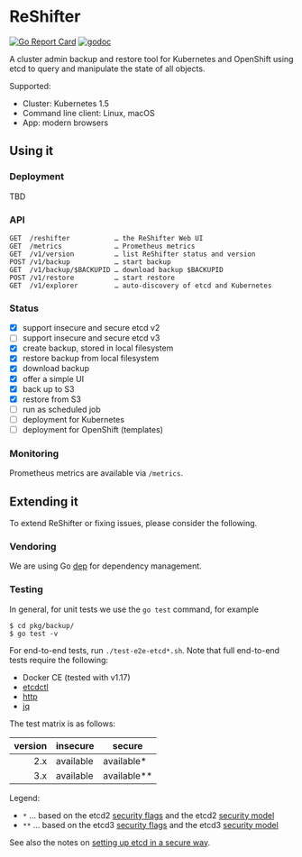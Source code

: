# ReShifter

[![Go Report Card](https://goreportcard.com/badge/github.com/mhausenblas/reshifter)](https://goreportcard.com/report/github.com/mhausenblas/reshifter)
[![godoc](https://godoc.org/github.com/mhausenblas/reshifter?status.svg)](https://godoc.org/github.com/mhausenblas/reshifter)

A cluster admin backup and restore tool for Kubernetes and OpenShift using  etcd to query and manipulate the state of all objects.

Supported:

- Cluster: Kubernetes 1.5
- Command line client: Linux, macOS
- App: modern browsers

## Using it

### Deployment

TBD

### API

```
GET  /reshifter           … the ReShifter Web UI
GET  /metrics             … Prometheus metrics
GET  /v1/version          … list ReShifter status and version
POST /v1/backup           … start backup
GET  /v1/backup/$BACKUPID … download backup $BACKUPID
POST /v1/restore          … start restore
GET  /v1/explorer         … auto-discovery of etcd and Kubernetes
```

### Status

- [x] support insecure and secure etcd v2
- [ ] support insecure and secure etcd v3
- [x] create backup, stored in local filesystem
- [x] restore backup from local filesystem
- [x] download backup
- [x] offer a simple UI
- [x] back up to S3
- [x] restore from S3
- [ ] run as scheduled job
- [ ] deployment for Kubernetes
- [ ] deployment for OpenShift (templates)

### Monitoring

Prometheus metrics are available via `/metrics`.

## Extending it

To extend ReShifter or fixing issues, please consider the following.

### Vendoring

We are using Go [dep](https://github.com/golang/dep) for dependency management.

### Testing

In general, for unit tests we use the `go test` command, for example

```
$ cd pkg/backup/
$ go test -v
```

For end-to-end tests, run `./test-e2e-etcd*.sh`. Note that full end-to-end tests require the following:

- Docker CE (tested with v1.17)
- [etcdctl](https://github.com/coreos/etcd/tree/master/etcdctl)
- [http](https://httpie.org)
- [jq](https://stedolan.github.io/jq/)

The test matrix is as follows:

|version   | insecure  | secure       |
| --------:| --------- | ------------ |
| 2.x      | available | available*   |
| 3.x      | available | available**  |

Legend:

- `*` … based on the etcd2 [security flags](https://coreos.com/etcd/docs/latest/v2/configuration.html#security-flags) and the etcd2 [security model](https://coreos.com/etcd/docs/latest/v2/security.html)
- `**` … based on the etcd3 [security flags](https://coreos.com/etcd/docs/latest/op-guide/configuration.html#security-flags) and the etcd3 [security model](https://coreos.com/etcd/docs/latest/op-guide/security.html)

See also the notes on [setting up etcd in a secure way](certs/README.md).
